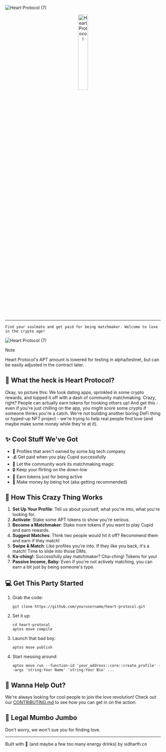 ![Heart Protocol (7)](https://github.com/user-attachments/assets/e9e77063-2e90-4e24-a312-0fd2c6a22fd1)
<p align="center">
<img src="https://github.com/user-attachments/assets/69b9ddac-2a83-475d-a265-182ab83e6276" alt="Heart Protocol" style="width: 25%; text-align: center;"/> 
</div> 

---

``` 
Find your soulmate and get paid for being matchmaker. Welcome to love in the crypto age!
```

![Heart Protocol (7)](https://github.com/user-attachments/assets/8238266a-e07a-46aa-b7c3-7913fe0922fc)

> [!NOTE] 
Heart Protocol's APT amount is lowered for testing in alpha/testnet, but can be easily adjusted in the contract later. 

## 🌟 What the heck is Heart Protocol?

Okay, so picture this: We took dating apps, sprinkled in some crypto rewards, and topped it off with a dash of community matchmaking. Crazy, right? People can actually earn tokens for hooking others up! And get this - even if you're just chilling on the app, you might score some crypto if someone thinks you're a catch. We're not building another boring DeFi thing or hyped-up NFT project - we're trying to help real people find love (and maybe make some money while they're at it).

## ✨ Cool Stuff We've Got

- 🔐 Profiles that aren't owned by some big tech company
- 💰 Get paid when you play Cupid successfully 
- 🤝 Let the community work its matchmaking magic
- 🔒 Keep your flirting on the down-low
- 💸 Earn tokens just for being active
- 💖 Make money by being hot (aka getting recommended)

## 🚀 How This Crazy Thing Works

1. **Set Up Your Profile**: Tell us about yourself, what you're into, what you're looking for.
2. **Activate**: Stake some APT tokens to show you're serious.
3. **Become a Matchmaker**: Stake more tokens if you want to play Cupid and earn rewards.
4. **Suggest Matches**: Think two people would hit it off? Recommend them and earn if they match!
5. **Swipe & Match**: Like profiles you're into. If they like you back, it's a match! Time to slide into those DMs.
6. **Ka-ching!**: Successfully play matchmaker? Cha-ching! Tokens for you!
7. **Passive Income, Baby**: Even if you're not actively matching, you can earn a bit just by being someone's type.

## 💻 Get This Party Started

1. Grab the code:
   ```
   git clone https://github.com/yourusername/heart-protocol.git
   ```
2. Set it up:
   ```
   cd heart-protocol
   aptos move compile
   ```
3. Launch that bad boy:
   ```
   aptos move publish
   ```
4. Start messing around:
   ```
   aptos move run --function-id 'your_address::core::create_profile' --args 'string:Your Name' 'string:Your Bio' ...
   ```

## 🤝 Wanna Help Out?

We're always looking for cool people to join the love revolution! Check out our [CONTRIBUTING.md](CONTRIBUTING.md) to see how you can get in on the action.

## 📄 Legal Mumbo Jumbo

Don't worry, we won't sue you for finding love.

---

Built with 💖 (and maybe a few too many energy drinks) by sidharth.co 
